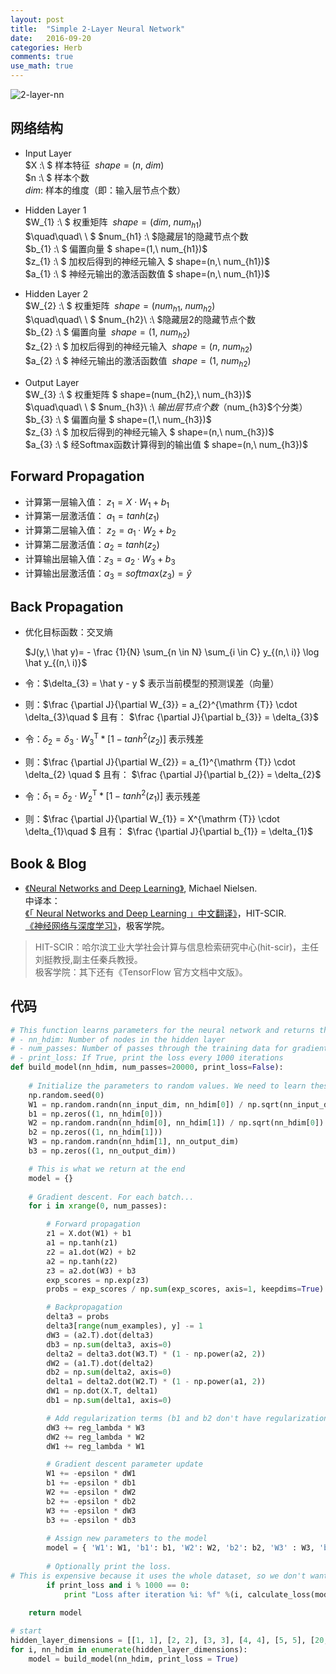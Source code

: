```yaml
---
layout: post
title:  "Simple 2-Layer Neural Network"
date:   2016-09-20
categories: Herb
comments: true
use_math: true
---
```


![2-layer-nn]({{site.url}}/images/2-layer-nn.jpg)

## 网络结构
- Input Layer  
$X :\ $ 样本特征   $\ shape=(n,\ dim)$  
$n :\ $ 样本个数  
$dim :$ 样本的维度（即：输入层节点个数）

- Hidden Layer 1  
$W_{1} :\ $ 权重矩阵  $\ shape=(dim,\ num_{h1})$   
$\quad\quad\ \ $ $num_{h1} :\ $隐藏层1的隐藏节点个数  
$b_{1} :\ $ 偏置向量  $ shape=(1,\ num_{h1})$  
$z_{1} :\ $ 加权后得到的神经元输入  $ shape=(n,\ num_{h1})$  
$a_{1} :\ $ 神经元输出的激活函数值  $ shape=(n,\ num_{h1})$  


- Hidden Layer 2   
$W_{2} :\ $ 权重矩阵  $\  shape=(num_{h1},\ num_{h2})$  
$\quad\quad\ \ $ $num_{h2}\ :\ $隐藏层2的隐藏节点个数    
$b_{2} :\ $ 偏置向量  $\  shape=(1,\ num_{h2})$  
$z_{2} :\ $ 加权后得到的神经元输入  $\  shape=(n,\ num_{h2})$  
$a_{2} :\ $ 神经元输出的激活函数值  $\  shape=(1,\ num_{h2})$  


- Output Layer  
$W_{3} :\ $ 权重矩阵  $ shape=(num_{h2},\ num_{h3})$  
$\quad\quad\ \ $ $num_{h3}\ :\ $输出层节点个数（$num_{h3}$个分类）  
$b_{3} :\ $ 偏置向量  $ shape=(1,\ num_{h3})$  
$z_{3} :\ $ 加权后得到的神经元输入  $ shape=(n,\ num_{h3})$  
$a_{3} :\ $ 经Softmax函数计算得到的输出值  $ shape=(n,\ num_{h3})$  


##  Forward Propagation 
- 计算第一层输入值： $z_{1}=X \cdot W_{1} + b_{1}$  
- 计算第一层激活值： $a_{1}=tanh(z_{1})$  
- 计算第二层输入值： $z_{2}=a_{1} \cdot W_{2} + b_{2}$  
- 计算第二层激活值：$a_{2}=tanh(z_{2})$  
- 计算输出层输入值：$z_{3}=a_{2} \cdot W_{3} + b_{3}$  
- 计算输出层激活值：$a_{3}=softmax(z_{3}) = \hat y$  

## Back Propagation  
- 优化目标函数：交叉熵    

    $J(y,\ \hat y)= - \frac {1}{N} \sum_{n \in N} \sum_{i \in C} y_{(n,\ i)} \log \hat y_{(n,\ i)}$

- 令：$\delta_{3} = \hat y - y $ 表示当前模型的预测误差（向量）  

- 则：$\frac {\partial J}{\partial W_{3}} = a_{2}^{\mathrm {T}} \cdot \delta_{3}\quad $  且有： 
$\frac {\partial J}{\partial b_{3}} = \delta_{3}$  

- 令：$\delta_{2} = \delta_{3} \cdot W_{3}^{\mathrm{T}} *[1-tanh^2(z_{2})]$  表示残差

- 则：$\frac {\partial J}{\partial W_{2}} = a_{1}^{\mathrm {T}} \cdot \delta_{2} \quad $ 且有： 
$\frac {\partial J}{\partial b_{2}} = \delta_{2}$  

- 令：$\delta_{1} = \delta_{2} \cdot W_{2}^{\mathrm{T}} * [1-tanh^2(z_{1})]$ 表示残差 

- 则：$\frac {\partial J}{\partial W_{1}} = X^{\mathrm {T}} \cdot \delta_{1}\quad $ 且有：
$\frac {\partial J}{\partial b_{1}} = \delta_{1}$

## Book & Blog
- [《Neural Networks and Deep Learning》](http://neuralnetworksanddeeplearning.com/), Michael Nielsen.  
中译本：  
[《「 Neural Networks and Deep Learning 」中文翻译》](https://www.gitbook.com/book/hit-scir/neural-networks-and-deep-learning-zh_cn/details)，HIT-SCIR.   
[《神经网络与深度学习》](http://wiki.jikexueyuan.com/project/neural-networks-and-deep-learning-zh-cn/)，极客学院。  
> HIT-SCIR：哈尔滨工业大学社会计算与信息检索研究中心(hit-scir)，主任刘挺教授,副主任秦兵教授。  
极客学院：其下还有《TensorFlow 官方文档中文版》。


## 代码
```python
# This function learns parameters for the neural network and returns the model.
# - nn_hdim: Number of nodes in the hidden layer
# - num_passes: Number of passes through the training data for gradient descent
# - print_loss: If True, print the loss every 1000 iterations
def build_model(nn_hdim, num_passes=20000, print_loss=False):
    
    # Initialize the parameters to random values. We need to learn these.
    np.random.seed(0)
    W1 = np.random.randn(nn_input_dim, nn_hdim[0]) / np.sqrt(nn_input_dim)
    b1 = np.zeros((1, nn_hdim[0]))
    W2 = np.random.randn(nn_hdim[0], nn_hdim[1]) / np.sqrt(nn_hdim[0])
    b2 = np.zeros((1, nn_hdim[1]))
    W3 = np.random.randn(nn_hdim[1], nn_output_dim)
    b3 = np.zeros((1, nn_output_dim))

    # This is what we return at the end
    model = {}
    
    # Gradient descent. For each batch...
    for i in xrange(0, num_passes):

        # Forward propagation
        z1 = X.dot(W1) + b1
        a1 = np.tanh(z1)
        z2 = a1.dot(W2) + b2
        a2 = np.tanh(z2)
        z3 = a2.dot(W3) + b3
        exp_scores = np.exp(z3)
        probs = exp_scores / np.sum(exp_scores, axis=1, keepdims=True)

        # Backpropagation
        delta3 = probs
        delta3[range(num_examples), y] -= 1
        dW3 = (a2.T).dot(delta3)
        db3 = np.sum(delta3, axis=0)
        delta2 = delta3.dot(W3.T) * (1 - np.power(a2, 2))
        dW2 = (a1.T).dot(delta2)
        db2 = np.sum(delta2, axis=0)
        delta1 = delta2.dot(W2.T) * (1 - np.power(a1, 2))
        dW1 = np.dot(X.T, delta1)
        db1 = np.sum(delta1, axis=0)

        # Add regularization terms (b1 and b2 don't have regularization terms)\
        dW3 += reg_lambda * W3
        dW2 += reg_lambda * W2
        dW1 += reg_lambda * W1

        # Gradient descent parameter update
        W1 += -epsilon * dW1
        b1 += -epsilon * db1
        W2 += -epsilon * dW2
        b2 += -epsilon * db2
        W3 += -epsilon * dW3
        b3 += -epsilon * db3
        
        # Assign new parameters to the model
        model = { 'W1': W1, 'b1': b1, 'W2': W2, 'b2': b2, 'W3' : W3, 'b3' : b3}
        
        # Optionally print the loss.
# This is expensive because it uses the whole dataset, so we don't want to do it too often.*
        if print_loss and i % 1000 == 0:
            print "Loss after iteration %i: %f" %(i, calculate_loss(model))
    
    return model

# start
hidden_layer_dimensions = [[1, 1], [2, 2], [3, 3], [4, 4], [5, 5], [20, 20], [50, 50]]
for i, nn_hdim in enumerate(hidden_layer_dimensions):
    model = build_model(nn_hdim, print_loss = True)
```




